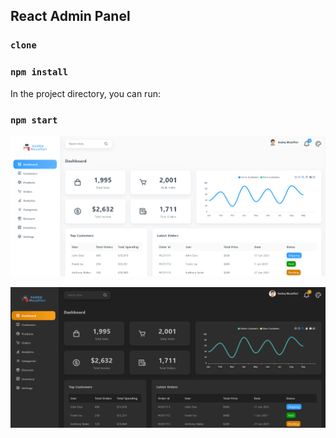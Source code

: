 ## React Admin Panel

### `clone `

### `npm install`

In the project directory, you can run:

### `npm start`

![Screenshot](light.png)

![Screenshot](dark.png)


